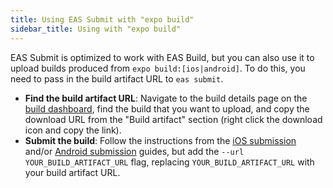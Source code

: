 ```yaml
---
title: Using EAS Submit with "expo build"
sidebar_title: Using with "expo build"
---
```


EAS Submit is optimized to work with EAS Build, but you can also use it to upload builds produced from `expo build:[ios|android]`. To do this, you need to pass in the build artifact URL to `eas submit`.

- **Find the build artifact URL**: Navigate to the build details page on the [build dashboard](https://expo.io/builds), find the build that you want to upload, and copy the download URL from the "Build artifact" section (right click the download icon and copy the link).
- **Submit the build**: Follow the instructions from the [iOS submission](ios.md) and/or [Android submission](android.md) guides, but add the `--url YOUR_BUILD_ARTIFACT_URL` flag, replacing `YOUR_BUILD_ARTIFACT_URL` with your build artifact URL.
